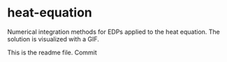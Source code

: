 # heat-equation
Numerical integration methods for EDPs applied to the heat equation. The solution is visualized with a GIF.

This is the readme file. Commit
